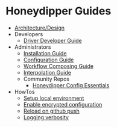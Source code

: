 # Honeydipper Guides

 * [Architecture/Design](../README.md)
 * Developers
   * [Driver Developer Guide](./developer.md)
 * Administrators
   * [Installation Guide](./INSTALL.md)
   * [Configuration Guide](./configuration.md)
   * [Workflow Composing Guide](./workflow.md)
   * [Interpolation Guide](./interpolation.md)
   * Community Repos
     + [Honeydipper Config Essentials](https://honeyscience.github.io/honeydipper-config-essentials/)
 * HowTos
   * [Setup local environment](./howtos/setup_local.md)
   * [Enable encrypted configuration](./howtos/enable_encryption.md)
   * [Reload on github push](./howtos/reload_on_push.md)
   * [Logging verbosity](./howtos/logging_verbosity.md)
